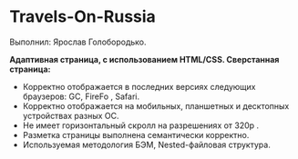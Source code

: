 # Travels-On-Russia

Выполнил: Ярослав Голобородько.

**Адаптивная страница, с использованием HTML/CSS. Сверстанная страница:**
* Корректно отображается в последних версиях следующих браузеров: GC, FireFo , Safari.
* Корректно отображается на мобильных, планшетных и десктопных устройствах разных OC.
* Не имеет горизонтальный скролл на разрешениях от 320p .
* Разметка страницы выполнена семантически корректно.
* Используемая методология БЭМ, Nested-файловая структура.
